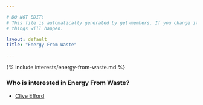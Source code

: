 ```yaml
---

# DO NOT EDIT!
# This file is automatically generated by get-members. If you change it, bad
# things will happen.

layout: default
title: "Energy From Waste"

---
```


{% include interests/energy-from-waste.md %}

### Who is interested in Energy From Waste?


* [Clive Efford](members/clive-efford.html)
